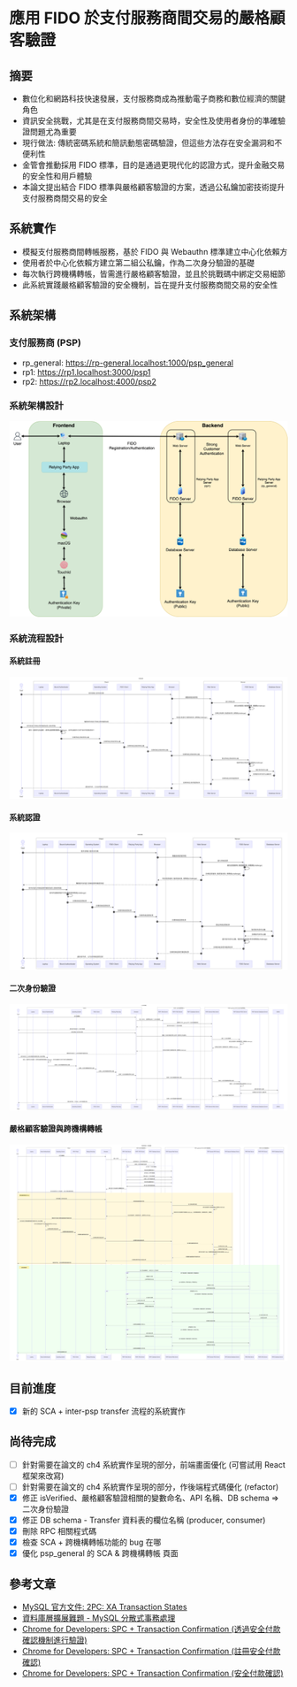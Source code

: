 # 應用 FIDO 於支付服務商間交易的嚴格顧客驗證

## 摘要
- 數位化和網路科技快速發展，支付服務商成為推動電子商務和數位經濟的關鍵角色
- 資訊安全挑戰，尤其是在支付服務商間交易時，安全性及使用者身份的準確驗證問題尤為重要
- 現行做法: 傳統密碼系統和簡訊動態密碼驗證，但這些方法存在安全漏洞和不便利性
- 金管會推動採用 FIDO 標準，目的是通過更現代化的認證方式，提升金融交易的安全性和用戶體驗
- 本論文提出結合 FIDO 標準與嚴格顧客驗證的方案，透過公私鑰加密技術提升支付服務商間交易的安全

## 系統實作
- 模擬支付服務商間轉帳服務，基於 FIDO 與 Webauthn 標準建立中心化依賴方
- 使用者於中心化依賴方建立第二組公私鑰，作為二次身分驗證的基礎
- 每次執行跨機構轉帳，皆需進行嚴格顧客驗證，並且於挑戰碼中綁定交易細節
- 此系統實踐嚴格顧客驗證的安全機制，旨在提升支付服務商間交易的安全性

## 系統架構
### 支付服務商 (PSP)
- rp_general: https://rp-general.localhost:1000/psp_general
- rp1: https://rp1.localhost:3000/psp1
- rp2: https://rp2.localhost:4000/psp2

### 系統架構設計
![系統架構圖](./images/system_architecture.png)

### 系統流程設計
#### 系統註冊
![系統註冊流程](./images/fido_uaf_registration_sequence_diagram.png)

#### 系統認證
![系統認證流程](./images/fido_uaf_authentication_sequence_diagram.png)

#### 二次身份驗證
![二次身份驗證](./images/second_verification.png)

#### 嚴格顧客驗證與跨機構轉帳
![嚴格顧客驗證與跨機構轉帳](./images/sca_and_inter_psp_transfer.png)

## 目前進度
- [x] 新的 SCA + inter-psp transfer 流程的系統實作

## 尚待完成
- [ ] 針對需要在論文的 ch4 系統實作呈現的部分，前端畫面優化 (可嘗試用 React 框架來改寫)
- [ ] 針對需要在論文的 ch4 系統實作呈現的部分，作後端程式碼優化 (refactor)
- [x] 修正 isVerified、嚴格顧客驗證相關的變數命名、API 名稱、DB schema => 二次身份驗證
- [x] 修正 DB schema - Transfer 資料表的欄位名稱 (producer, consumer)
- [x] 刪除 RPC 相關程式碼
- [x] 檢查 SCA + 跨機構轉帳功能的 bug 在哪
- [x] 優化 psp_general 的 SCA & 跨機構轉帳 頁面

## 參考文章
- [MySQL 官方文件: 2PC: XA Transaction States](https://dev.mysql.com/doc/refman/8.4/en/xa-states.html)
- [資料庫層擴展難題 - MySQL 分散式事務處理](https://mark-lin.com/posts/20190928/)
- [Chrome for Developers: SPC + Transaction Confirmation (透過安全付款確認機制進行驗證)](https://developer.chrome.com/docs/payments/authenticate-secure-payment-confirmation?hl=zh-tw)
- [Chrome for Developers: SPC + Transaction Confirmation (註冊安全付款確認)](https://developer.chrome.com/docs/payments/register-secure-payment-confirmation?hl=zh-tw)
- [Chrome for Developers: SPC + Transaction Confirmation (安全付款確認)](https://developer.chrome.com/docs/payments/secure-payment-confirmation?hl=zh-tw)
